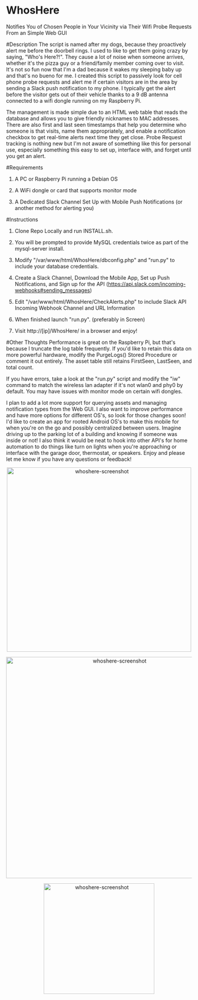 # WhosHere
Notifies You of Chosen People in Your Vicinity via Their Wifi Probe Requests From an Simple Web GUI

#Description
The script is named after my dogs, because they proactively alert me before the doorbell rings.  I used to like to get them going crazy by saying, "Who's Here?!". They cause a lot of noise when someone arrives, whether it's the pizza guy or a friend/family member coming over to visit.  It's not so fun now that I'm a dad because it wakes my sleeping baby up and that's no bueno for me.  I created this script to passively look for cell phone probe requests and alert me if certain visitors are in the area by sending a Slack push notification to my phone.  I typically get the alert before the visitor gets out of their vehicle thanks to a 9 dB antenna connected to a wifi dongle running on my Raspberry Pi.

The management is made simple due to an HTML web table that reads the database and allows you to give friendly nicknames to MAC addresses.  There are also first and last seen timestamps that help you determine who someone is that visits, name them appropriately, and enable a notification checkbox to get real-time alerts next time they get close.  Probe Request tracking is nothing new but I'm not aware of something like this for personal use, especially something this easy to set up, interface with, and forget until you get an alert.

#Requirements
1) A PC or Raspberry Pi running a Debian OS

2) A WiFi dongle or card that supports monitor mode

3) A Dedicated Slack Channel Set Up with Mobile Push Notifications (or another method for alerting you)

#Instructions
1) Clone Repo Locally and run INSTALL.sh.

2) You will be prompted to provide MySQL credentials twice as part of the mysql-server install.

3) Modify "/var/www/html/WhosHere/dbconfig.php" and "run.py" to include your database credentials.

4) Create a Slack Channel, Download the Mobile App, Set up Push Notifications, and Sign up for the API (https://api.slack.com/incoming-webhooks#sending_messages)

5) Edit "/var/www/html/WhosHere/CheckAlerts.php" to include Slack API Incoming Webhook Channel and URL Information

6) When finished launch "run.py". (preferably in Screen)

7) Visit http://[ip]/WhosHere/ in a browser and enjoy!

#Other Thoughts
Performance is great on the Raspberry Pi, but that's because I truncate the log table frequently.  If you'd like to retain this data on more powerful hardware, modify the PurgeLogs() Stored Procedure or comment it out entirely.  The asset table still retains FirstSeen, LastSeen, and total count.

If you have errors, take a look at the "run.py" script and modify the "iw" command to match the wireless lan adapter if it's not wlan0 and phy0 by default.  You may have issues with monitor mode on certain wifi dongles.  

I plan to add a lot more support for querying assets and managing notification types from the Web GUI.  I also want to improve performance and have more options for different OS's, so look for those changes soon!  I'd like to create an app for rooted Android OS's to make this mobile for when you're on the go and possibly centralized between users.  Imagine driving up to the parking lot of a building and knowing if someone was inside or not!  I also think it would be neat to hook into other API's for home automation to do things like turn on lights when you're approaching or interface with the garage door, thermostat, or speakers.  Enjoy and please let me know if you have any questions or feedback!  


<p align="center"><img align="center" width="500" alt="whoshere-screenshot" src="https://cloud.githubusercontent.com/assets/17833760/14305192/e6076f6a-fb87-11e5-95c7-29b2404f10aa.jpg"></p>


<p align="center"><img align="center" width="600" alt="whoshere-screenshot" src="https://cloud.githubusercontent.com/assets/17833760/14305169/b0b43668-fb87-11e5-9231-a81e2d2828a6.png"></p>


<p align="center"><img align="center" width="300" alt="whoshere-screenshot" src="https://cloud.githubusercontent.com/assets/17833760/14305217/1fe3105e-fb88-11e5-920c-3fd7e1a5c001.png"></p>
